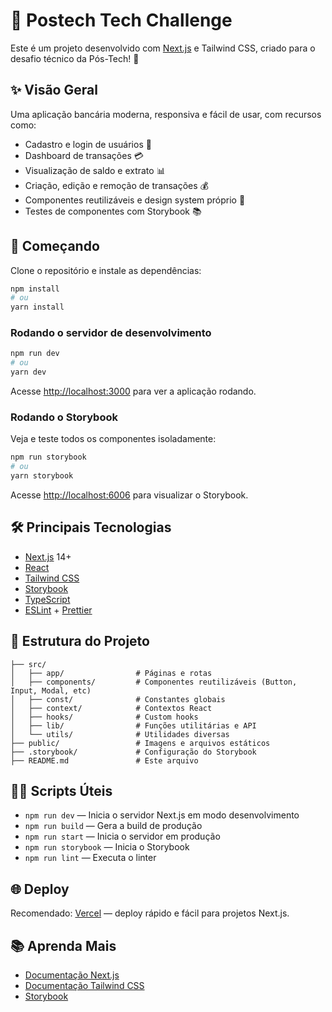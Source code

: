 # 💸 Postech Tech Challenge

Este é um projeto desenvolvido com [Next.js](https://nextjs.org) e Tailwind CSS, criado para o desafio técnico da Pós-Tech! 🚀

## ✨ Visão Geral

Uma aplicação bancária moderna, responsiva e fácil de usar, com recursos como:
- Cadastro e login de usuários 👤
- Dashboard de transações 💳
- Visualização de saldo e extrato 📊
- Criação, edição e remoção de transações 💰
- Componentes reutilizáveis e design system próprio 🎨
- Testes de componentes com Storybook 📚

## 🚀 Começando

Clone o repositório e instale as dependências:

```bash
npm install
# ou
yarn install
```

### Rodando o servidor de desenvolvimento

```bash
npm run dev
# ou
yarn dev
```

Acesse [http://localhost:3000](http://localhost:3000) para ver a aplicação rodando.

### Rodando o Storybook

Veja e teste todos os componentes isoladamente:

```bash
npm run storybook
# ou
yarn storybook
```

Acesse [http://localhost:6006](http://localhost:6006) para visualizar o Storybook.

## 🛠️ Principais Tecnologias
- [Next.js](https://nextjs.org) 14+
- [React](https://react.dev/)
- [Tailwind CSS](https://tailwindcss.com/)
- [Storybook](https://storybook.js.org/)
- [TypeScript](https://www.typescriptlang.org/)
- [ESLint](https://eslint.org/) + [Prettier](https://prettier.io/)

## 📁 Estrutura do Projeto

```
├── src/
│   ├── app/                # Páginas e rotas
│   ├── components/         # Componentes reutilizáveis (Button, Input, Modal, etc)
│   ├── const/              # Constantes globais
│   ├── context/            # Contextos React
│   ├── hooks/              # Custom hooks
│   ├── lib/                # Funções utilitárias e API
│   └── utils/              # Utilidades diversas
├── public/                 # Imagens e arquivos estáticos
├── .storybook/             # Configuração do Storybook
├── README.md               # Este arquivo
```

## 🧑‍💻 Scripts Úteis
- `npm run dev` — Inicia o servidor Next.js em modo desenvolvimento
- `npm run build` — Gera a build de produção
- `npm run start` — Inicia o servidor em produção
- `npm run storybook` — Inicia o Storybook
- `npm run lint` — Executa o linter

## 🌐 Deploy

Recomendado: [Vercel](https://vercel.com/) — deploy rápido e fácil para projetos Next.js.

## 📚 Aprenda Mais
- [Documentação Next.js](https://nextjs.org/docs)
- [Documentação Tailwind CSS](https://tailwindcss.com/docs)
- [Storybook](https://storybook.js.org/docs/react/get-started/introduction)

